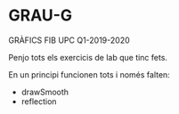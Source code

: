 # GRAU-G
GRÀFICS FIB UPC Q1-2019-2020

Penjo tots els exercicis de lab que tinc fets.

En un principi funcionen tots i només falten:
 * drawSmooth
 * reflection
